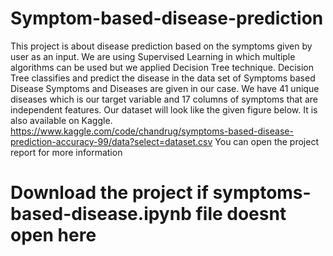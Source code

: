 # Symptom-based-disease-prediction
This project is about disease prediction based on the symptoms given by user as an input. We
are using Supervised Learning in which multiple algorithms can be used but we applied Decision
Tree technique. Decision Tree classifies and predict the disease in the data set of Symptoms
based Disease Symptoms and Diseases are given in our case. We have 41 unique diseases which
is our target variable and 17 columns of symptoms that are independent features. Our dataset
will look like the given figure below. It is also available on Kaggle.
https://www.kaggle.com/code/chandrug/symptoms-based-disease-prediction-accuracy-99/data?select=dataset.csv
You can open the project report for more information
# Download the project if symptoms-based-disease.ipynb file doesnt open here
